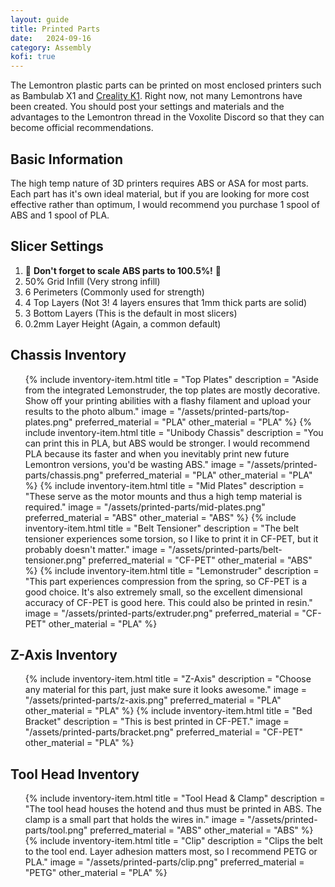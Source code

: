```yaml
---
layout: guide
title: Printed Parts
date:   2024-09-16
category: Assembly
kofi: true
---
```


The Lemontron plastic parts can be printed on most enclosed printers such as Bambulab X1
and <a href="https://amzn.to/47ut5uQ" target="_blank">Creality K1</a>. Right now, not many Lemontrons have been created.
You should post your settings and materials and the advantages to the Lemontron thread in the Voxolite Discord so that
they can become official recommendations.

## Basic Information

The high temp nature of 3D printers requires ABS or ASA for most parts. Each part has it's own ideal material, but if
you are looking for more cost effective rather than optimum, I would recommend you purchase 1 spool of ABS and 1 spool
of PLA.

## Slicer Settings

1. 🔔 **Don't forget to scale ABS parts to 100.5%!** 🔔
2. 50% Grid Infill (Very strong infill)
3. 6 Perimeters (Commonly used for strength)
4. 4 Top Layers (Not 3! 4 layers ensures that 1mm thick parts are solid)
5. 3 Bottom Layers (This is the default in most slicers)
6. 0.2mm Layer Height (Again, a common default)

## Chassis Inventory

<ul class="inventory">
{% include inventory-item.html
title = "Top Plates"
description = "Aside from the integrated Lemonstruder, the top plates are mostly decorative. Show off your printing
abilities with a flashy filament and upload your results to the photo album."
image = "/assets/printed-parts/top-plates.png"
preferred_material = "PLA"
other_material = "PLA"
%}
{% include inventory-item.html
title = "Unibody Chassis"
description = "You can print this in PLA, but ABS would be stronger. I would recommend PLA because its faster and when
you inevitably print new future Lemontron versions, you'd be wasting ABS."
image = "/assets/printed-parts/chassis.png"
preferred_material = "PLA"
other_material = "PLA"
%}
{% include inventory-item.html
title = "Mid Plates"
description = "These serve as the motor mounts and thus a high temp material is required."
image = "/assets/printed-parts/mid-plates.png"
preferred_material = "ABS"
other_material = "ABS"
%}
{% include inventory-item.html
title = "Belt Tensioner"
description = "The belt tensioner experiences some torsion, so I like to print it in CF-PET, but it probably doesn't
matter."
image = "/assets/printed-parts/belt-tensioner.png"
preferred_material = "CF-PET"
other_material = "ABS"
%}
{% include inventory-item.html
title = "Lemonstruder"
description = "This part experiences compression from the spring, so CF-PET is a good choice. It's
also extremely small, so the excellent dimensional accuracy of CF-PET is good here. This could also be printed in
resin."
image = "/assets/printed-parts/extruder.png"
preferred_material = "CF-PET"
other_material = "PLA"
%}
</ul>

## Z-Axis Inventory

<ul class="inventory">
{% include inventory-item.html
title = "Z-Axis"
description = "Choose any material for this part, just make sure it looks awesome."
image = "/assets/printed-parts/z-axis.png"
preferred_material = "PLA"
other_material = "PLA"
%}
{% include inventory-item.html
title = "Bed Bracket"
description = "This is best printed in CF-PET."
image = "/assets/printed-parts/bracket.png"
preferred_material = "CF-PET"
other_material = "PLA"
%}
</ul>

## Tool Head Inventory

<ul class="inventory">
{% include inventory-item.html
title = "Tool Head & Clamp"
description = "The tool head houses the hotend and thus must be printed in ABS. The clamp is a small part that holds the
wires in."
image = "/assets/printed-parts/tool.png"
preferred_material = "ABS"
other_material = "ABS"
%}
{% include inventory-item.html
title = "Clip"
description = "Clips the belt to the tool end. Layer adhesion matters most, so I recommend PETG or PLA."
image = "/assets/printed-parts/clip.png"
preferred_material = "PETG"
other_material = "PLA"
%}
</ul>